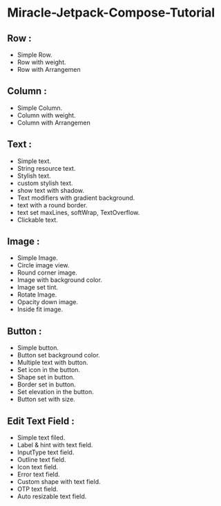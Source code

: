 # Miracle-Jetpack-Compose-Tutorial

## Row :
* Simple Row.
* Row with weight.
* Row with Arrangemen

## Column :
* Simple Column.
* Column with weight.
* Column with Arrangemen

## Text :
* Simple text.
* String resource text.
* Stylish text.
* custom stylish text.
* show text with shadow.
* Text modifiers with gradient background.
* text with a round border.
* text set maxLines, softWrap, TextOverflow.
* Clickable text.

## Image :
* Simple Image.
* Circle image view.
* Round corner image.
* Image with background color.
* Image set tint.
* Rotate Image.
* Opacity down image.
* Inside fit image.

## Button :
* Simple button.
* Button set background color.
* Multiple text with button.
* Set icon in the button.
* Shape set in button.
* Border set in button.
* Set elevation in the button.
* Button set with size.

## Edit Text Field :
* Simple text filed.
* Label & hint with text field.
* InputType text field.
* Outline text field.
* Icon text field.
* Error text field.
* Custom shape with text field.
* OTP text field.
* Auto resizable text field.